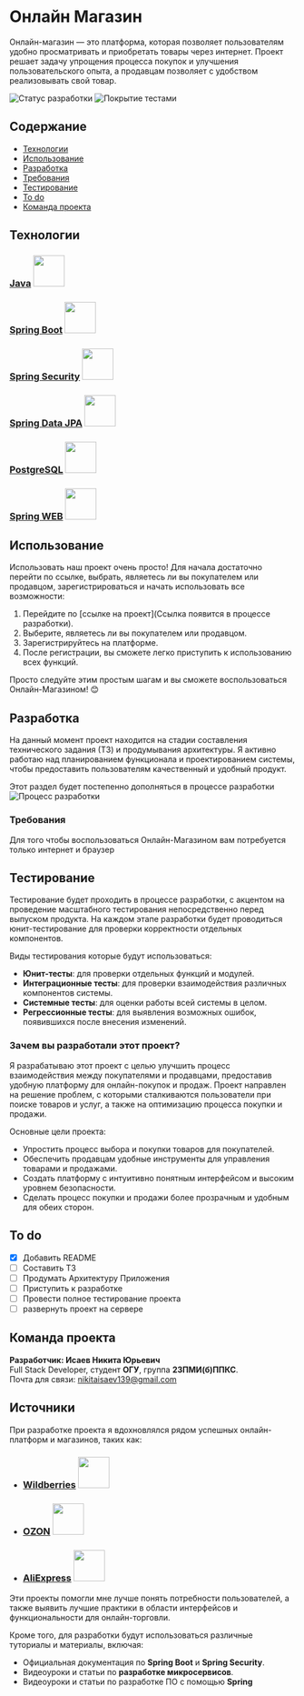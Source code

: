 # Онлайн Магазин

Онлайн-магазин — это платформа, которая позволяет пользователям удобно просматривать и приобретать товары через интернет. Проект решает задачу упрощения процесса покупок и улучшения пользовательского опыта, а продавцам позволяет с удобством реализовывать свой товар.

![Статус разработки](https://img.shields.io/badge/Статус%20разработки-На%20стадии%20разработки%20ТЗ%20и%20архитектуры%20проекта-red)
![Покрытие тестами](https://img.shields.io/badge/Покрытие%20тестами-0%25-red)

## Содержание
- [Технологии](#технологии)
- [Использование](#использование)
- [Разработка](#разработка)
- [Требования](#требования)
- [Тестирование](#тестирование)
- [To do](#to-do)
- [Команда проекта](#команда-проекта)

## Технологии

### [Java](https://www.java.com)   <img src="https://img-0.journaldunet.com/HfJq3WeEZD8WMieqZqeiYTk_9MQ=/1500x/smart/218d741508034c0aaf1e4c246f54756d/ccmcms-jdn/12420397.jpg" width="55">
### [Spring Boot](https://spring.io/projects/spring-boot)   <img src="https://e4developer.com/wp-content/uploads/2018/01/spring-boot.png" width="55">
### [Spring Security](https://spring.io/projects/spring-security)   <img src="https://encrypted-tbn0.gstatic.com/images?q=tbn:ANd9GcTXF61HzQPsrWLRtqzm1moEBsD9Nv3x-rFD5g&s" width="55">
### [Spring Data JPA](https://spring.io/projects/spring-data-jpa)   <img src="https://velog.velcdn.com/images/french_ruin/post/fec1758a-1276-475e-9f61-9c2f0d622a86/image.png" width="55">
### [PostgreSQL](https://www.postgresql.org)   <img src="https://encrypted-tbn0.gstatic.com/images?q=tbn:ANd9GcRWv01yAi3_UXYmFRvCNA47hkhzRuTnNtcNkA&s" width="55">
### [Spring WEB](https://spring.io/guides/gs/rest-service/)   <img src="https://i0.wp.com/blog.knoldus.com/wp-content/uploads/2019/05/D3mZIxMUUAA4XzE.png?fit=730%2C200&ssl=1" width="55">






## Использование

Использовать наш проект очень просто! Для начала достаточно перейти по ссылке, выбрать, являетесь ли вы покупателем или продавцом, зарегистрироваться и начать использовать все возможности:

1. Перейдите по [ссылке на проект](Ссылка появится в процессе разработки).
2. Выберите, являетесь ли вы покупателем или продавцом.
3. Зарегистрируйтесь на платформе.
4. После регистрации, вы сможете легко приступить к использованию всех функций.

Просто следуйте этим простым шагам и вы сможете воспользоваться Онлайн-Магазином! 😊
## Разработка

На данный момент проект находится на стадии составления технического задания (ТЗ) и продумывания архитектуры. Я активно работаю над планированием функционала и проектированием системы, чтобы предоставить пользователям качественный и удобный продукт.

Этот раздел будет постепенно дополняться в процессе разработки                  ![Процесс разработки](https://img.shields.io/badge/Процесс%20разработки-0%25-red)

### Требования
Для того чтобы воспользоваться Онлайн-Магазином вам потребуется только интернет и браузер

## Тестирование

Тестирование будет проходить в процессе разработки, с акцентом на проведение масштабного тестирования непосредственно перед выпуском продукта. На каждом этапе разработки будет проводиться юнит-тестирование для проверки корректности отдельных компонентов.

Виды тестирования которые будут использоваться:
- **Юнит-тесты**: для проверки отдельных функций и модулей.
- **Интеграционные тесты**: для проверки взаимодействия различных компонентов системы.
- **Системные тесты**: для оценки работы всей системы в целом.
- **Регрессионные тесты**: для выявления возможных ошибок, появившихся после внесения изменений.


### Зачем вы разработали этот проект?

Я разрабатываю этот проект с целью улучшить процесс взаимодействия между покупателями и продавцами, предоставив удобную платформу для онлайн-покупок и продаж. Проект направлен на решение проблем, с которыми сталкиваются пользователи при поиске товаров и услуг, а также на оптимизацию процесса покупки и продажи.

Основные цели проекта:
- Упростить процесс выбора и покупки товаров для покупателей.
- Обеспечить продавцам удобные инструменты для управления товарами и продажами.
- Создать платформу с интуитивно понятным интерфейсом и высоким уровнем безопасности.
- Сделать процесс покупки и продажи более прозрачным и удобным для обеих сторон.

## To do
- [x] Добавить README
- [ ] Составить ТЗ
- [ ] Продумать Архитектуру Приложения
- [ ] Приступить к разработке
- [ ] Провести полное тестирование проекта
- [ ] развернуть проект на сервере

## Команда проекта

**Разработчик: Исаев Никита Юрьевич**  
Full Stack Developer, студент **ОГУ**, группа **23ПМИ(б)ППКС**.  
Почта для связи: [nikitaisaev139@gmail.com](mailto:nikitaisaev139@gmail.com)

## Источники

При разработке проекта я вдохновлялся рядом успешных онлайн-платформ и магазинов, таких как:

- ### [Wildberries](https://www.wildberries.ru/)   <img src="https://encrypted-tbn0.gstatic.com/images?q=tbn:ANd9GcQGrOrmvsl7zASrn8mqlN2KIcTsWJMPhdtmOA&s" width="55">
- ### [OZON](https://www.ozon.ru/)   <img src="https://yt3.googleusercontent.com/5C4IHPmCS-t9uFdLTo_sSRSC2YRdrmk5ksh5BRzHtm05gIthstvLVsc_7DbxgII8zHPHZcPr4Q=s900-c-k-c0x00ffffff-no-rj" width="55">
- ### [AliExpress](https://www.aliexpress.com/)   <img src="https://encrypted-tbn0.gstatic.com/images?q=tbn:ANd9GcRSGy-LUgL5VExYn-rUAFINDvfm7Dj4itjitA&s" width="55">

Эти проекты помогли мне лучше понять потребности пользователей, а также выявить лучшие практики в области интерфейсов и функциональности для онлайн-торговли.

Кроме того, для разработки будут использоваться различные туториалы и материалы, включая:
- Официальная документация по **Spring Boot** и **Spring Security**.
- Видеоуроки и статьи по **разработке микросервисов**.
- Видеоуроки и  статьи по разработке ПО с помощью **Spring**
